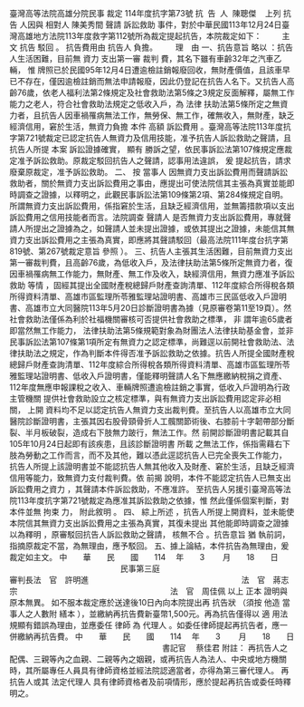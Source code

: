臺灣高等法院高雄分院民事
裁定
114年度抗字第73號
抗  告  人  陳聰傑    
上列
抗告
人因與
相對人
陳美秀間
聲請
訴訟救助
事件，對於中華民國113年12月24日臺灣高雄地方法院113年度救字第112號所為裁定提起抗告，本院裁定如下：
　　
主　文
抗告
駁回
。
抗告費用由
抗告人
負擔。
　　理　由
一、抗告意旨
略以
：抗告人生活困難，目前無
資力
支出第一審
裁判
費，其名下雖有車齡32年之汽車乙輛，
惟
牌照已於民國95年12月4日遭逾檢註銷報廢回收，無財產價值，且該車早已不存在，僅因逾檢註銷而無法申請報廢，因此仍登記在抗告人名下。又抗告人高齡76歲，依老人福利法第2條規定及社會救助法第5條之3規定反面解釋，屬無工作能力之老人，符合社會救助法規定之低收入戶，為
法律
扶助法第5條所定之無資力者，且抗告人因車禍罹病無法工作，無勞保、無工作，確無收入，無財產，缺乏經濟信用，窘於生活，無資力負擔
本件
高額
訴訟費用
。臺灣高等法院113年度抗字第721號裁定已認定抗告人無資力及信用技能，准予抗告人訴訟救助之聲請，且抗告人所提
本案
訴訟證據確實，
顯有
勝訴之望，依民事訴訟法第107條規定應裁定准予訴訟救助。原裁定駁回抗告人之聲請，認事用法違誤，
爰
提起抗告，請求廢棄原裁定，准予訴訟救助。
二、
按
當事人
因無資力支出訴訟費用而聲請訴訟救助者，關於無資力支出訴訟費用之事由，應提出可使法院信其主張為真實並能即時調查之證據，以釋明之，此觀民事訴訟法第109條第2項、第284條規定自明。所謂無資力支出訴訟費用，係指窘於生活，且缺乏經濟信用，並無籌措款項以支出訴訟費用之信用技能者而言。法院調查
聲請人
是否無資力支出訴訟費用，專就聲請人所提出之證據為之，如聲請人並未提出證據，或依其提出之證據，未能信其無資力支出訴訟費用之主張為真實，即應將其聲請駁回（最高法院111年度台抗字第819號、第267號裁定意旨
參照
）。
三、抗告人主張其生活困難，目前無資力支出第一審裁判費，且高齡76歲，為低收入戶，及法律扶助法第5條所定無資力者，復因車禍罹病無工作能力，無財產、無工作及收入，缺經濟信用，無資力應准予訴訟救助
等情
，固經其提出全國財產稅總歸戶財產查詢清單、112年度綜合所得稅各類所得資料清單、高雄市區監理所苓雅監理站證明書、高雄市三民區低收入戶證明書、高雄市立大同醫院113年5月20日診斷證明書為據（見原審卷第11至19頁）。然
社會救助法僅係為利於社福機關審核可否提供社會救助之標準，
非
謂年逾65歲者即當然無工作能力，
法律扶助法第5條規範對象為財團法人法律扶助基金會，並非民事訴訟法第107條第1項所定有無資力之認定標準，尚難逕以前開社會救助法、法律扶助法之規定，作為判斷本件得否准予訴訟救助之依據。抗告人所提全國財產稅總歸戶財產查詢清單、112年度綜合所得稅各類所得資料清單、高雄市區監理所苓雅監理站證明書、低收入戶證明書，僅能釋明聲請人名下無應繳納稅捐之資產、112年度無應申報課稅之收入、車輛牌照遭逾檢註銷之事實，低收入戶證明為行政
主管機關
提供社會救助設立之核定標準，與有無資力支出訴訟費用認定非必相關，
上開
資料均不足以認定抗告人無資力支出裁判費。至抗告人以高雄市立大同醫院診斷證明書，主張其因右股骨頸骨折人工髖關節術後、右膝前十字韌帶部分斷裂、半月板破裂，造成右下肢無力跛行，無法工作。然
前開診斷證明書記載其自105年10月24日起即有該疾患，且該診斷證明書
所載
之無法工作，係指需藉右下肢為勞動之工作而言，而不及其他，難以憑此逕認抗告人已完全喪失工作能力，
抗告人所提上該證明書並不能認抗告人無其他收入及財產、窘於生活，且缺乏經濟信用等能力，致無資力支付裁判費。依
前揭
說明，本件不能認定抗告人已無支出訴訟費用之資力
，其聲請本件訴訟救助，不應准許。
至抗告人另援引臺灣高等法院113年度抗字第721號裁定為應准其訴訟救助之依據，惟
然此僅係個案判斷，對本件並無
拘束
力，
附此敘明
。
四、
綜上所述
，抗告人所提上開資料，並未能使本院信其無資力支出訴訟費用之主張為真實，其復未提出
其他能即時調查之證據以為釋明
，原審駁回抗告人訴訟救助之聲請，
核無不合
。抗告意旨
猶
執前詞，指摘原裁定不當，為無理由，應予駁回。
五、據上論結，本件抗告為無理由，爰裁定如主文。
中　　華　　民　　國　　114 　年　　3 　　月　　18　　日
　　　　　　　　　　　　　　民事第三庭　　
　　　　　　　　　　　　　　　　審判長法　官　許明進
　　　　　　　　　　　　　　　　　　　法　官　蔣志宗
　　　　　　　　　　　　　　　　　　　法　官　周佳佩
以上
正本
證明與原本無異。
如不服本裁定應於送達後10日內向本院提出再
抗告狀
（須按
他造
當事人之人數附
繕本
），並繳納再抗告費新臺幣1,500元。再為抗告僅得以
適
用法規顯有錯誤為理由，並應委任
律師
為
代理人
。如委任律師提起再抗告者，應一併繳納再抗告費。
中　　華　　民　　國　　114 　年　　3 　　月　　18　　日
　　　　　　　　　　　　　　　　　　　
書記官
　蔡佳君
附註：
再抗告人之配偶、三親等內之血親、二親等內之姻親，或再抗告人為法人、中央或地方機關時，其所屬專任人員具有律師資格並經法院認適當者，亦得為第三審代理人。
再抗告人或其
法定代理人
具有律師資格者及前項情形，應於提起再抗告或委任時釋明之。